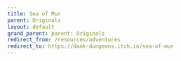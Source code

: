 ```yaml
---
title: Sea of Mur
parent: Originals
layout: default
grand_parent: parent: Originals
redirect_from: /resources/adventures
redirect_to: https://dank-dungeons.itch.io/sea-of-mur
---
```

